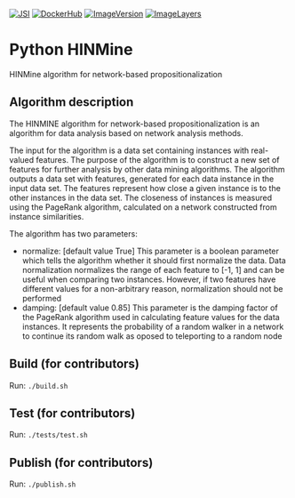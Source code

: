 [![JSI](https://img.shields.io/badge/JSI-KT-AF4C64.svg)](http://kt.ijs.si/)
[![DockerHub](https://img.shields.io/badge/docker-hbpmip%2Fpython--jsi--hinmine-008bb8.svg)](https://hub.docker.com/r/hbpmip/python-jsi-hinmine/)
[![ImageVersion](https://images.microbadger.com/badges/version/hbpmip/python-jsi-hinmine.svg)](https://hub.docker.com/r/hbpmip/python-jsi-hinmine/tags "hbpmip/python-jsi-hinmine image tags")
[![ImageLayers](https://images.microbadger.com/badges/image/hbpmip/python-jsi-hinmine.svg)](https://microbadger.com/images/hbpmip/python-jsi-hinmine "Get your own image badge on microbadger.com")


# Python HINMine

HINMine algorithm for network-based propositionalization

## Algorithm description

The HINMINE algorithm for network-based propositionalization is an algorithm for data analysis based on network analysis methods.

The input for the algorithm is a data set containing instances with real-valued features. The purpose of the algorithm is to construct a new set of features for further analysis by other data mining algorithms. The algorithm outputs a data set with features, generated for each data instance in the input data set. The features represent how close a given instance is to the other instances in the data set. The closeness of instances is measured using the PageRank algorithm, calculated on a network constructed from instance similarities.

The algorithm has two parameters:

  - normalize: [default value True] This parameter is a boolean parameter which tells the algorithm whether it should first normalize the data. Data normalization normalizes the range of each feature to [-1, 1] and can be useful when comparing two instances. However, if two features have different values for a non-arbitrary reason, normalization should not be performed
  - damping: [default value 0.85] This parameter is the damping factor of the PageRank algorithm used in calculating feature values for the data instances. It represents the probability of a random walker in a network to continue its random walk as oposed to teleporting to a random node



## Build (for contributors)

Run: `./build.sh`


## Test (for contributors)

Run: `./tests/test.sh`


## Publish (for contributors)

Run: `./publish.sh`
